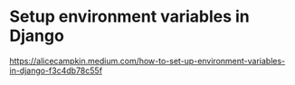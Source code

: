 # Setup environment variables in Django

https://alicecampkin.medium.com/how-to-set-up-environment-variables-in-django-f3c4db78c55f